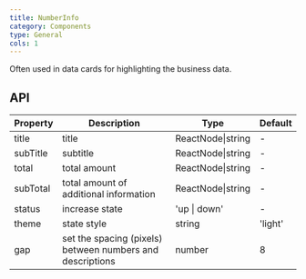 ```yaml
---
title: NumberInfo
category: Components
type: General
cols: 1
---
```


Often used in data cards for highlighting the business data.

## API

Property | Description | Type | Default
----|------|-----|------
title | title | ReactNode\|string | -
subTitle | subtitle | ReactNode\|string | -
total | total amount | ReactNode\|string | -
subTotal | total amount of additional information | ReactNode\|string | -
status | increase state | 'up \| down' | -
theme | state style | string | 'light'
gap | set the spacing (pixels) between numbers and descriptions | number | 8
